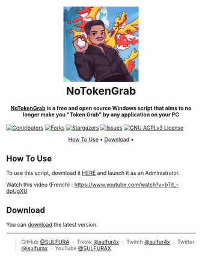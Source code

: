 ## 
<h1 align="center">
  <br>
  <a href="https://github.com/SULFURA/NoTokenGrab"><img src="https://raw.githubusercontent.com/SULFURA/NoTokenGrab/main/files/Logo.png" alt="NoTokenGrab" width="200"></a>
  <br>
  NoTokenGrab
  <br>
</h1>

<h4 align="center"><a href="https://github.com/SULFURA/NoTokenGrab/releases/latest" target="_blank">NoTokenGrab</a> is a free and open source Windows script that aims to no longer make you "Token Grab" by any application on your PC </h4>

[![Contributors][contributors-shield]][contributors-url]
[![Forks][forks-shield]][forks-url]
[![Stargazers][stars-shield]][stars-url]
[![Issues][issues-shield]][issues-url]
[![GNU AGPLv3 License][license-shield]][license-url]

<p align="center">
  <a href="#how-to-use">How To Use</a> •
  <a href="#download">Download</a> •
</p>

## How To Use

To use this script, download it <a href="https://github.com/SULFURA/NoTokenGrab/releases/latest" target="_blank">HERE</a> and launch it as an Administrator.

Watch this video (French) : https://www.youtube.com/watch?v=bTd_-dpUgXU

## Download

You can [download](https://github.com/SULFURA/NoTokenGrab/releases/latest) the latest version.


---

> GitHub [@SULFURA](https://github.com/SULFURA) &nbsp;&middot;&nbsp;
> Tiktok [@sulfur4x](https://www.tiktok.com/@sulfur4x) &nbsp;&middot;&nbsp;
> Twitch [@sulfur4x](https://www.twitch.tv/sulfur4x) &nbsp;&middot;&nbsp;
> Twitter [@isulfurax](https://twitter.com/isulfurax) &nbsp;&middot;&nbsp;
> YouTube [@SULFURAX](https://youtube.com/SULFURAX)

<!-- MARKDOWN LINKS & IMAGES -->
<!-- https://www.markdownguide.org/basic-syntax/#reference-style-links -->
[contributors-shield]: https://img.shields.io/github/contributors/SULFURA/NoTokenGrab.svg?style=for-the-badge
[contributors-url]: https://github.com/SULFURA/NoTokenGrab/graphs/contributors
[forks-shield]: https://img.shields.io/github/forks/SULFURA/NoTokenGrab.svg?style=for-the-badge
[forks-url]: https://github.com/SULFURA/NoTokenGrab/network/members
[stars-shield]: https://img.shields.io/github/stars/SULFURA/NoTokenGrab.svg?style=for-the-badge
[stars-url]: https://github.com/SULFURA/NoTokenGrab/stargazers
[issues-shield]: https://img.shields.io/github/issues/SULFURA/NoTokenGrab.svg?style=for-the-badge
[issues-url]: https://github.com/SULFURA/NoTokenGrab/issues
[license-shield]: https://img.shields.io/github/license/SULFURA/NoTokenGrab.svg?style=for-the-badge
[license-url]: https://github.com/SULFURA/NoTokenGrab/blob/main/LICENCE.md
